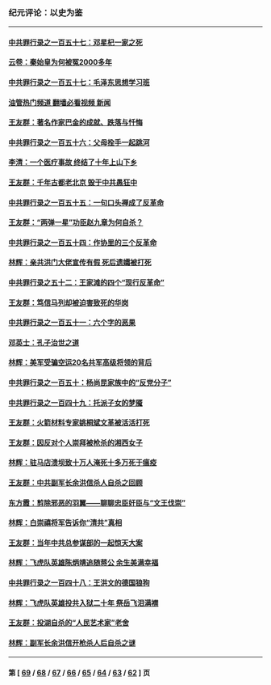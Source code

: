 ### 纪元评论：以史为鉴
---
#### [中共罪行录之一百五十七：邓星杞一家之死](../../pages/nsc1028/n14069475.md?09090330) 
#### [云卷：秦始皇为何被冤2000多年](../../pages/nsc1028/n14068423.md?09090330) 
#### [中共罪行录之一百五十七：毛泽东思想学习班](../../pages/nsc1028/n14067273.md?09090330) 
#### [油管热门频道 翻墙必看视频 新闻](ok?09090330)
#### [王友群：著名作家巴金的成就、跌落与忏悔](../../pages/nsc1028/n14064433.md?09090330) 
#### [中共罪行录之一百五十六：父母拴手一起跳河](../../pages/nsc1028/n14063788.md?09090330) 
#### [李清：一个医疗事故 终结了十年上山下乡](../../pages/nsc1028/n14062776.md?09090330) 
#### [王友群：千年古都老北京 毁于中共愚狂中](../../pages/nsc1028/n14061802.md?09090330) 
#### [中共罪行录之一百五十五：一句口头禅成了反革命](../../pages/nsc1028/n14060064.md?09090330) 
#### [王友群：“两弹一星”功臣赵九章为何自杀？](../../pages/nsc1028/n14059162.md?09090330) 
#### [中共罪行录之一百五十四：作协里的三个反革命](../../pages/nsc1028/n14058634.md?09090330) 
#### [林辉：亲共洪门大佬宣传有假 死后遗孀被打死](../../pages/nsc1028/n14057205.md?09090330) 
#### [中共罪行录之五十二：王家滩的四个“现行反革命”](../../pages/nsc1028/n14056387.md?09090330) 
#### [王友群：笃信马列却被迫害致死的华岗](../../pages/nsc1028/n14053972.md?09090330) 
#### [中共罪行录之一百五十一：六个字的恶果](../../pages/nsc1028/n14053129.md?09090330) 
#### [邓英士：孔子治世之道](../../pages/nsc1028/n14052210.md?09090330) 
#### [林辉：美军受骗空运20名共军高级将领的背后](../../pages/nsc1028/n14052185.md?09090330) 
#### [中共罪行录之一百五十：杨尚昆家族中的“反党分子”](../../pages/nsc1028/n14051396.md?09090330) 
#### [中共罪行录之一百四十九：托派子女的梦魇](../../pages/nsc1028/n14050027.md?09090330) 
#### [王友群：火箭材料专家姚桐斌文革被活活打死](../../pages/nsc1028/n14048805.md?09090330) 
#### [王友群：因反对个人崇拜被枪杀的湘西女子](../../pages/nsc1028/n14048288.md?09090330) 
#### [林辉：驻马店溃坝致十万人淹死十多万死于瘟疫](../../pages/nsc1028/n14048231.md?09090330) 
#### [王友群：中共副军长余洪信杀人自杀之回顾](../../pages/nsc1028/n14045464.md?09090330) 
#### [东方霞：剪除邪恶的羽翼——聊聊忠臣奸臣与“文王伐崇”](../../pages/nsc1028/n14045501.md?09090330) 
#### [林辉：白崇禧将军告诉你“清共”真相](../../pages/nsc1028/n14044216.md?09090330) 
#### [王友群：当年中共总参谋部的一起惊天大案](../../pages/nsc1028/n14043817.md?09090330) 
#### [林辉：飞虎队英雄陈炳靖追随蒋公 余生美满幸福](../../pages/nsc1028/n14042421.md?09090330) 
#### [中共罪行录之一百四十八：王洪文的德国狼狗](../../pages/nsc1028/n14042070.md?09090330) 
#### [林辉：飞虎队英雄投共入狱二十年 祭岳飞泪满襟](../../pages/nsc1028/n14041446.md?09090330) 
#### [王友群：投湖自杀的“人民艺术家”老舍](../../pages/nsc1028/n14038027.md?09090330) 
#### [林辉：副军长余洪信开枪杀人后自杀之谜](../../pages/nsc1028/n14037038.md?09090330) 

---
#### 第 [ [69](./69.md?09090330) / [68](./68.md?09090330) / [67](./67.md?09090330) / [66](./66.md?09090330) / [65](./65.md?09090330) / [64](./64.md?09090330) / [63](./63.md?09090330) / [62](./62.md?09090330) ] 页
